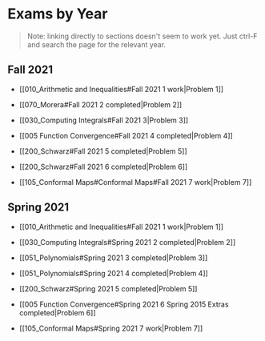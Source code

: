 # Exams by Year

> Note: linking directly to sections doesn't seem to work yet. Just ctrl-F and search the page for the relevant year.

## Fall 2021

- [[010_Arithmetic and Inequalities#Fall 2021 1 work|Problem 1]]

- [[070_Morera#Fall 2021 2 completed|Problem 2]]

- [[030_Computing Integrals#Fall 2021 3|Problem 3]]

- [[005 Function Convergence#Fall 2021 4 completed|Problem 4]]

- [[200_Schwarz#Fall 2021 5 completed|Problem 5]]

- [[200_Schwarz#Fall 2021 6 completed|Problem 6]]

- [[105_Conformal Maps#Conformal Maps#Fall 2021 7 work|Problem 7]]

## Spring 2021

- [[010_Arithmetic and Inequalities#Fall 2021 1 work|Problem 1]]

- [[030_Computing Integrals#Spring 2021 2 completed|Problem 2]]

- [[051_Polynomials#Spring 2021 3 completed|Problem 3]]

- [[051_Polynomials#Spring 2021 4 completed|Problem 4]]

- [[200_Schwarz#Spring 2021 5 completed|Problem 5]]

- [[005 Function Convergence#Spring 2021 6 Spring 2015 Extras completed|Problem 6]]

- [[105_Conformal Maps#Spring 2021 7 work|Problem 7]]